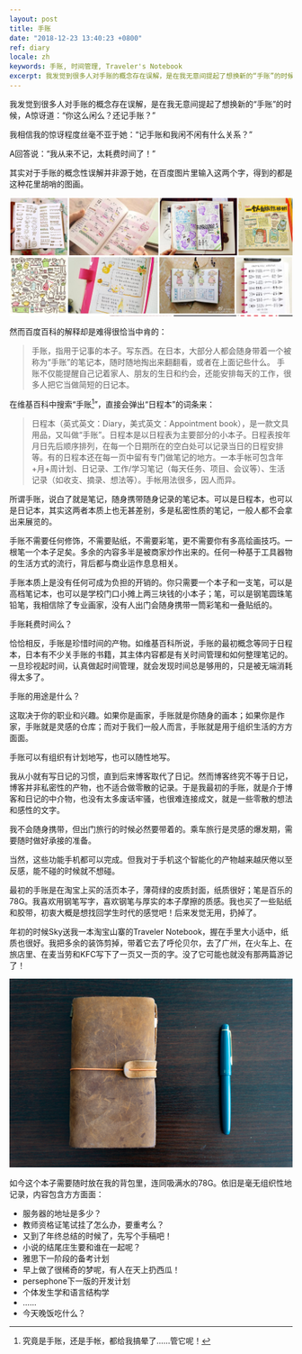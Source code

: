 ```yaml
---
layout: post
title: 手账
date: "2018-12-23 13:40:23 +0800"
ref: diary
locale: zh
keywords: 手账, 时间管理, Traveler's Notebook
excerpt: 我发觉到很多人对手账的概念存在误解，是在我无意间提起了想换新的“手账”的时候，A惊讶道：“你这么闲么？还记手账？”
---
```

我发觉到很多人对手账的概念存在误解，是在我无意间提起了想换新的“手账”的时候，A惊讶道：“你这么闲么？还记手账？”

我相信我的惊讶程度丝毫不亚于她：“记手账和我闲不闲有什么关系？”

A回答说：“我从来不记，太耗费时间了！”

其实对于手账的概念性误解并非源于她，在百度图片里输入这两个字，得到的都是这种花里胡哨的图画。

![手账](/img/diary1.jpg)

然而百度百科的解释却是难得很恰当中肯的：

> 手账，指用于记事的本子。写东西。在日本，大部分人都会随身带着一个被称为“手账”的笔记本，随时随地掏出来翻翻看，或者在上面记些什么。
> 手账不仅能提醒自己记着家人、朋友的生日和约会，还能安排每天的工作，很多人把它当做简短的日记本。

在维基百科中搜索“手账[^1]”，直接会弹出“日程本”的词条来：

> 日程本（英式英文：Diary，美式英文：Appointment book），是一款文具用品，又叫做“手账”。日程本是以日程表为主要部分的小本子。日程表按年月日先后顺序排列，在每一个日期所在的空白处可以记录当日的日程安排等。有的日程本还在每一页中留有专门做笔记的地方。一本手帐可包含年+月+周计划、日记录、工作/学习笔记（每天任务、项目、会议等）、生活记录（如收支、摘录、想法等）。手帐用法很多，因人而异。


所谓手账，说白了就是笔记，随身携带随身记录的笔记本。可以是日程本，也可以是日记本，其实这两者本质上也无甚差别，多是私密性质的笔记，一般人都不会拿出来展览的。

手账不需要任何修饰，不需要贴纸，不需要彩笔，更不需要你有多高绘画技巧。一根笔一个本子足矣。多余的内容多半是被商家炒作出来的。任何一种基于工具器物的生活方式的流行，背后都与商业运作息息相关。

手账本质上是没有任何可成为负担的开销的。你只需要一个本子和一支笔，可以是高档笔记本，也可以是学校门口小摊上两三块钱的小本子；笔，可以是钢笔圆珠笔铅笔，我相信除了专业画家，没有人出门会随身携带一筒彩笔和一叠贴纸的。

手账耗费时间么？

恰恰相反，手账是珍惜时间的产物。如维基百科所说，手账的最初概念等同于日程本，日本有不少关手账的书籍，其主体内容都是有关时间管理和如何整理笔记的。一旦珍视起时间，认真做起时间管理，就会发现时间总是够用的，只是被无端消耗得太多了。

手账的用途是什么？

这取决于你的职业和兴趣。如果你是画家，手账就是你随身的画本；如果你是作家，手账就是灵感的仓库；而对于我们一般人而言，手账就是用于组织生活的方方面面。

手账可以有组织有计划地写，也可以随性地写。

我从小就有写日记的习惯，直到后来博客取代了日记。然而博客终究不等于日记，博客并非私密性的产物，也不适合做零散的记录。于是我最初的手账，就是介于博客和日记的中介物，也没有太多废话牢骚，也很难连接成文，就是一些零散的想法和感性的文字。

我不会随身携带，但出门旅行的时候必然要带着的。乘车旅行是灵感的爆发期，需要随时做好承接的准备。

当然，这些功能手机都可以完成。但我对于手机这个智能化的产物越来越厌倦以至反感，能不碰的时候就不想碰。

最初的手账是在淘宝上买的活页本子，薄荷绿的皮质封面，纸质很好；笔是百乐的78G。我喜欢用钢笔写字，喜欢钢笔与厚实的本子摩擦的质感。我也买了一些贴纸和胶带，初衷大概是想找回学生时代的感觉吧！后来发觉无用，扔掉了。

年初的时候Sky送我一本淘宝山寨的Traveler Notebook，握在手里大小适中，纸质也很好。我把多余的装饰剪掉，带着它去了呼伦贝尔，去了广州，在火车上、在旅店里、在麦当劳和KFC写下了一页又一页的字。没了它可能也就没有那两篇游记了！

![Traveler's Notebook](/img/diary2.jpg)

如今这个本子需要随时放在我的背包里，连同吸满水的78G。依旧是毫无组织性地记录，内容包含方方面面：

- 服务器的地址是多少？
- 教师资格证笔试挂了怎么办，要重考么？
- 又到了年终总结的时候了，先写个手稿吧！
- 小说的结尾庄生要和谁在一起呢？
- 雅思下一阶段的备考计划
- 早上做了很稀奇的梦呢，有人在天上扔西瓜！
- persephone下一版的开发计划
- 个体发生学和语言结构学
- ……
- 今天晚饭吃什么？

[^1]: 究竟是手账，还是手帐，都给我搞晕了……管它呢！
